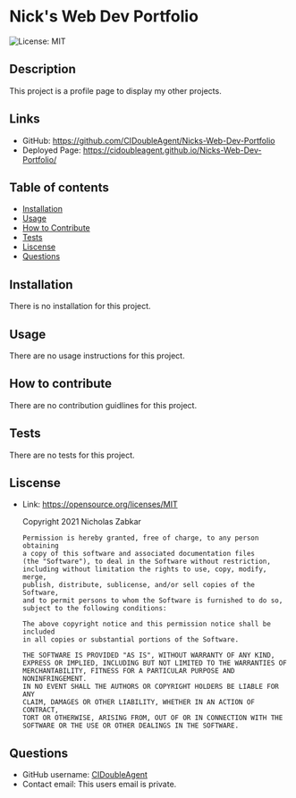 # Nick's Web Dev Portfolio
![License: MIT](https://img.shields.io/badge/License-MIT-yellow.svg)
## Description
This project is a profile page to display my other projects.
## Links
* GitHub: https://github.com/CIDoubleAgent/Nicks-Web-Dev-Portfolio
* Deployed Page: https://cidoubleagent.github.io/Nicks-Web-Dev-Portfolio/
## Table of contents
* [Installation](#installation)
* [Usage](#usage)
* [How to Contribute](#how-to-contribute)
* [Tests](#tests)
* [Liscense](#liscense)
* [Questions](#questions)
## Installation
There is no installation for this project.
## Usage
There are no usage instructions for this project.
## How to contribute
There are no contribution guidlines for this project.
## Tests
There are no tests for this project.
## Liscense
* Link: https://opensource.org/licenses/MIT  

    Copyright 2021 Nicholas Zabkar

      Permission is hereby granted, free of charge, to any person obtaining 
      a copy of this software and associated documentation files 
      (the "Software"), to deal in the Software without restriction, 
      including without limitation the rights to use, copy, modify, merge, 
      publish, distribute, sublicense, and/or sell copies of the Software, 
      and to permit persons to whom the Software is furnished to do so, 
      subject to the following conditions:

      The above copyright notice and this permission notice shall be included 
      in all copies or substantial portions of the Software.

      THE SOFTWARE IS PROVIDED "AS IS", WITHOUT WARRANTY OF ANY KIND, 
      EXPRESS OR IMPLIED, INCLUDING BUT NOT LIMITED TO THE WARRANTIES OF 
      MERCHANTABILITY, FITNESS FOR A PARTICULAR PURPOSE AND NONINFRINGEMENT. 
      IN NO EVENT SHALL THE AUTHORS OR COPYRIGHT HOLDERS BE LIABLE FOR ANY 
      CLAIM, DAMAGES OR OTHER LIABILITY, WHETHER IN AN ACTION OF CONTRACT, 
      TORT OR OTHERWISE, ARISING FROM, OUT OF OR IN CONNECTION WITH THE 
      SOFTWARE OR THE USE OR OTHER DEALINGS IN THE SOFTWARE.
## Questions
* GitHub username: [CIDoubleAgent](https://github.com/CIDoubleAgent)
* Contact email: This users email is private.